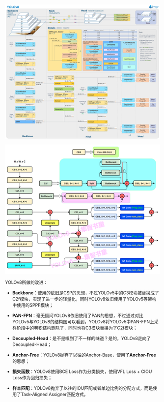 ![](../.assets/222869864-1955f054-aa6d-4a80-aed3-92f30af28849.jpg)

![acd05a0cd6854902b3b2fdc10a2f1c7b](../.assets/acd05a0cd6854902b3b2fdc10a2f1c7b.png)



YOLOv8所做的改进：

- **Backbone**：使用的依旧是CSP的思想，不过YOLOv5中的C3模块被替换成了C2f模块，实现了进一步的轻量化，同时YOLOv8依旧使用了YOLOv5等架构中使用的SPPF模块；

- **PAN-FPN**：毫无疑问YOLOv8依旧使用了PAN的思想，不过通过对比YOLOv5与YOLOv8的结构图可以看到，YOLOv8将YOLOv5中PAN-FPN上采样阶段中的卷积结构删除了，同时也将C3模块替换为了C2f模块；

- **Decoupled-Head**：是不是嗅到了不一样的味道？是的，YOLOv8走向了Decoupled-Head；

- **Anchor-Free**：YOLOv8抛弃了以往的Anchor-Base，使用了**Anchor-Free**的思想；

- **损失函数**：YOLOv8使用BCE Loss作为分类损失，使用VFL Loss + CIOU Loss作为回归损失；

- **样本匹配**：YOLOv8抛弃了以往的IOU匹配或者单边比例的分配方式，而是使用了Task-Aligned Assigner匹配方式。





